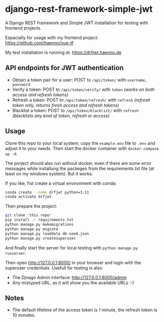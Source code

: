 # django-rest-framework-simple-jwt

A Django REST framework and Simple JWT installation for testing with frontend projects.

Espacially for usage with my frontend project: <https://github.com/haenno/vue-tf>

My test installation is running at: <https://drfjwt.haenno.de>

## API endpoints for JWT authentication

- Obtain a token pair for a user: POST to ``/api/token/`` with ``username, password``
- Verify a token: POST to ``/api/token/verify/`` with ``token``  *(works on both access and refresh tokens)*
- Refresh a token: POST to ``/api/token/refresh/`` with ``refresh`` *(refresh token only, returns fresh access and refresh tokens)*
- Blacklist a token: POST to ``/api/token/blacklist/`` with ``refresh`` *(blacklists any kind of token, refresh or access)*

## Usage

Clone this repo to your local system, copy the ``example.env`` file to ``.env`` and adjust it to your needs. Then start the docker container with ``docker-compose up -d``.

The porject should also run without docker, even if there are some error messages while installung the packeges from the requirements.txt file (at least on my windows system). But it works.

If you like, fist create a virtual environment with conda:

```bash
conda create --name drfjwt python=3.11
conda activate drfjwt
```

Then prepare the project:

```bash
git clone *this repo*
pip install -r requirements.txt
python manage.py makemigrations
python manage.py migrate
python manage.py loaddata db-seed.json
python manage.py createsuperuser
```

And finally start the server for local testing with ``python manage.py runserver``.

Then open <http://127.0.0.1:8000/> in your browser and login with the superuser credentials. Usefull for testing is also:

- The Djnago Admin interface: <http://127.0.0.1:8000/admin>
- Any mistyped URL, as it will show you the available URLs :-)

## Notes

- The default lifetime of the access token is 1 minute, the refresh token is 10 minutes.
